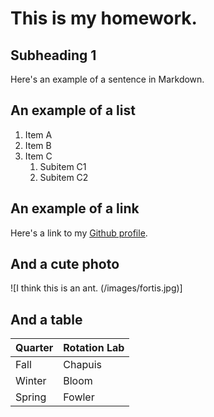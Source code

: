 # This is my homework.

## Subheading 1
Here's an example of a sentence in Markdown.

## An example of a list
1. Item A
2. Item B
3. Item C
    1. Subitem C1
    2. Subitem C2

## An example of a link
Here's a link to my [Github profile](https://github.com/arjunjkumar).

## And a cute photo
![I think this is an ant. (/images/fortis.jpg)]

## And a table
| Quarter | Rotation Lab |
| --- | --- |
| Fall | Chapuis |
| Winter | Bloom |
| Spring | Fowler |